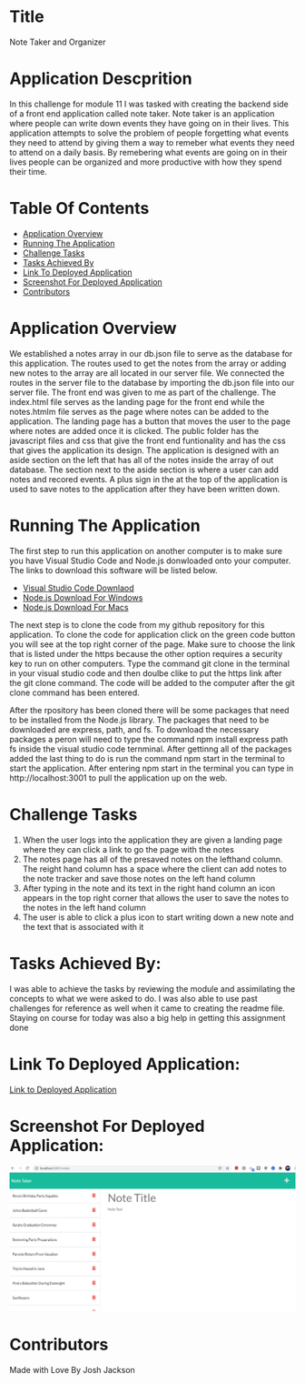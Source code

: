 # Title
Note Taker and Organizer

# Application Descprition
In this challenge for module 11 I was tasked with creating the backend side of a front end application called note taker. Note taker is an application where people can write down events they have going on in their lives. This application attempts to solve the problem of people forgetting what events they need to attend by giving them a way to remeber what events they need to attend on a daily basis. By remebering what events are going on in their lives people can be organized and more productive with how they spend their time. 

# Table Of Contents
- [Application Overview](#application-overview)
- [Running The Application](#running-the-application)
- [Challenge Tasks](#challenge-tasks)
- [Tasks Achieved By](#tasks-achieved-by)
- [Link To Deployed Application](#link-to-deployed-application)
- [Screenshot For Deployed Application](#screenshot-for-deployed-application)
- [Contributors](#contributors)

# Application Overview
We established a notes array in our db.json file to serve as the database for this application. The routes used to get the notes from the array or adding new notes to the array are all located in our server file. We connected the routes in the server file to the database by importing the db.json file into our server file. The front end was given to me as part of the challenge. The index.html file serves as the landing page for the front end while the notes.htmlm file serves as the page where notes can be added to the application. The landing page has a button that moves the user to the page where notes are added once it is clicked. The public folder has the javascript files and css that give the front end funtionality and has the css that gives the application its design. The application is designed with an aside section on the left that has all of the notes inside the array of out database. The section next to the aside section is where a user can add notes and recored events. A plus sign in the at the top of  the application is used to save notes to the application after they have been written down.

# Running The Application
The first step to run this application on another computer is to make sure you have Visual Studio Code and Node.js donwloaded onto your computer. The links to download this software will be listed below. 
- <a href="https://code.visualstudio.com/docs/setup/setup-overview">Visual Studio Code Downlaod</a>
- <a href="https://nodejs.org/en/">Node.js Download For Windows</a>
- <a href="https://nodejs.org/en/">Node.js Download For Macs</a>

The next step is to clone the code from my github repository for this application. To clone the code for application click on the green code button you will see at the top right 
corner of the page. Make sure to choose the link that is listed under the https because the other option requires a security key to run on other computers. Type the command git
clone in the terminal in your visual studio code and then doulbe clike to put the https link after the git clone command. The code will be added to the computer after the git clone command has been entered. 

After the rpository has been cloned there will be some packages that need to be installed from the Node.js library. The packages that need to be downloaded are express, path, and fs.
To download the necessary packages a peron will need to type the command npm install express path fs inside the visual studio code ternminal. After gettinng all of the packages added the last thing to do is run the command npm start in the terminal to start the application. After entering npm start in the terminal you can type in http://localhost:3001 to pull the application up on the web.

# Challenge Tasks
1. When the user logs into the application they are given a landing page where they can click a link to go the page with the notes
2. The notes page has all of the presaved notes on the lefthand column. The reight hand column has a space where the client can add notes to the note tracker and save those notes on the left hand column
3. After typing in the note and its text in the right hand column an icon appears in the top right corner that allows the user to save the notes to the notes in the left hand column
4. The user is able to click a plus icon to start writing down a new note and the text that is associated with it

# Tasks Achieved By:
I was able to achieve the tasks by reviewing the module and assimilating the concepts to what we were asked to do. I was also able to use past challenges for reference as well when it came to creating the readme file. Staying on course for today was also a big help in getting this assignment done

# Link To Deployed Application:
<a href="https://sleepy-stream-94662.herokuapp.com/notes">Link to Deployed Application</a>

# Screenshot For Deployed Application:
<img src="./public/images/noteshot.png" alt="Screenshot for Note Taker" />

# Contributors
Made with Love By Josh Jackson